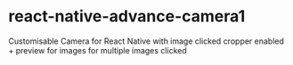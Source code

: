 # react-native-advance-camera1
Customisable Camera for React Native with image clicked cropper enabled + preview for images for multiple images clicked
